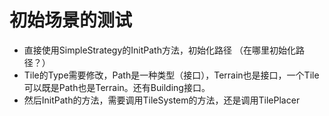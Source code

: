 # 初始场景的测试

- 直接使用SimpleStrategy的InitPath方法，初始化路径 （在哪里初始化路径？）
- Tile的Type需要修改，Path是一种类型（接口），Terrain也是接口，一个Tile可以既是Path也是Terrain。还有Building接口。
- 然后InitPath的方法，需要调用TileSystem的方法，还是调用TilePlacer